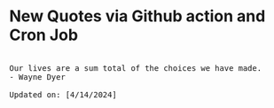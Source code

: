 # New Quotes via Github action and Cron Job

<pre>
<!-- #quote -->
Our lives are a sum total of the choices we have made.
- Wayne Dyer

Updated on: [4/14/2024]
<!-- #quoteEnd -->
</pre>
